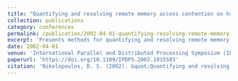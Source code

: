 ```yaml
---
title: "Quantifying and resolving remote memory access contention on hardware DSM multiprocessors"
collection: publications
category: conferences
permalink: /publication/2002-04-01-quantifying-resolving-remote-memory-access
excerpt: 'Presents methods for quantifying and resolving remote memory access contention on hardware distributed shared-memory multiprocessors to improve performance and coherence. **Best Paper Award**'
date: 2002-04-01
venue: 'International Parallel and Distributed Processing Symposium (IPDPS)'
paperurl: 'https://doi.org/10.1109/IPDPS.2002.1015503'
citation: 'Nikolopoulos, D. S. (2002). &quot;Quantifying and resolving remote memory access contention on hardware DSM multiprocessors.&quot; In <i>Proceedings 16th International Parallel and Distributed Processing Symposium</i>, 10 pp. https://doi.org/10.1109/IPDPS.2002.1015503'
---
```

